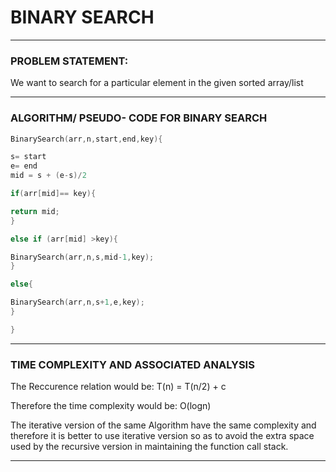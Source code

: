 # BINARY SEARCH

---------------------------------------------------------------------------------------------------------------------

### PROBLEM STATEMENT:

We want to search for a particular element in the given sorted array/list 

---------------------------------------------------------------------------------------------------------------------

### ALGORITHM/ PSEUDO- CODE FOR BINARY SEARCH

```C++
BinarySearch(arr,n,start,end,key){

s= start
e= end
mid = s + (e-s)/2

if(arr[mid]== key){

return mid;
}

else if (arr[mid] >key){

BinarySearch(arr,n,s,mid-1,key);
}

else{

BinarySearch(arr,n,s+1,e,key);
}

}
```

----------------------------------------------------------------------------------------------------------------------

### TIME COMPLEXITY AND ASSOCIATED ANALYSIS


The Reccurence relation would be: T(n) = T(n/2) + c 

Therefore the time complexity would be: O(logn)

The iterative version of the same Algorithm have the same complexity and therefore it is better to use iterative version so as to avoid the extra
space used by the recursive version in maintaining the function call stack.


----------------------------------------------------------------------------------------------------------------------
